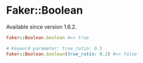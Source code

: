 # Faker::Boolean

Available since version 1.6.2.

```ruby
Faker::Boolean.boolean #=> true

# Keyword parameter: true_ratio: 0.5
Faker::Boolean.boolean(true_ratio: 0.2) #=> false
```

